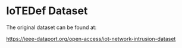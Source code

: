 # IoTEDef Dataset

The original dataset can be found at:

https://ieee-dataport.org/open-access/iot-network-intrusion-dataset
